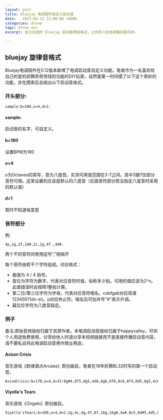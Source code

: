 ```yaml
---
layout: post
title: bluejay 电调固件自定义启动音
date:   2021-04-12 21:00:00 +0800
categories: drone
tags: drone esc
excerpt: 自己总结的 bluejay 启动旋律音格式，让你的八位电调骚出新花样~

---
```


## bluejay 旋律音格式

Bluejay电调固件在0.12版本新增了电调启动音自定义功能。笔者作为一名喜欢给自己的爱机折腾奇奇怪怪的功能的DIY玩家，自然是第一时间摸了以下这个奇妙的功能，并在摸索后总结出以下启动音格式。

### 开头部分:

```
sample:b=180,o=4,d=1:
```

#### sample:

启动音的名字，可自定义。

#### b=180

设置BPM为180

#### o=4

o为Octaves的简写，意为八度音。实测可用值范围在3-7之间。其中3跟7仅部分音符可用。这里设置的应该是默认的八度音（后面音符部分若没指定八度音时采用的默认值）

#### d=1

暂时不知道啥意思



### 音符部分

例:

```
4p,2g,2f,2d#,2c,2g,4f.,4d#.
```

两个不同音符间使用逗号“,”相隔开

每个音符由若干个字符组成。对应格式：

- 曲谱为 4 / 4 拍号。
- 首位为字符为数字，代表对应音符时值，俗称多少拍。可用的值应该为2^n。此值错误时会按照1整拍计算。
- 第二位/第三位字符为字母，代表对应音符唱名。cdefgab对应简谱1234567(do-si)。p对应休止符。唱名后可加井号"#"表示升调。
- 最后位字符为八度音指定。



### 例子

备注:原始音频版权归属于其原作者。本电调启动音版权归属于happyvalley，可供个人用途免费使用，分享给他人时请分享本视频链接而不是直接传播启动音内容，请不要私自将此电调启动音用作商业用途。

#### Axium Crisis

音乐游戏《韵律源点Arcaea》原创曲目，笔者在18年折腾BL32时写的第一个启动音。

```
AxiumCrisis:b=170,o=4,d=32:8g#4,8f5,8g5,4d6,8g6,8f6,8c6,8f4,8d5,8g5,4c6,8d6,4g5,8d4,8g#4,8c5,4g#5,8c6,8a#5,8g#5,8g4,8d5,8a5,4b5,2d#6
```

#### Viyella's Tears

音乐游戏《Ongeki》原创曲目。

```
Viyella'sTears:b=109,o=4,d=1:2g,4c,4g,4f,8f,16g,16g#,4a#,8c5,8d#5,4d5,8d#5,8a#,4p,8c,8d#,4d,8d#,4a#,8c5,8a#,8g#
```
